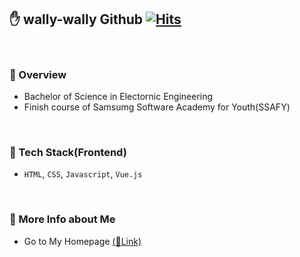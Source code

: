 ## :hand: wally-wally Github [![Hits](https://hits.seeyoufarm.com/api/count/incr/badge.svg?url=https%3A%2F%2Fgithub.com%2Fwally-wally)](https://github.com/wally-wally)

<br>

### :pushpin: Overview

- Bachelor of Science in Electornic Engineering
- Finish course of Samsumg Software Academy for Youth(SSAFY)

<br>

### :pushpin: Tech Stack(Frontend)

- `HTML`, `CSS`, `Javascript`, `Vue.js`

<br>

### :pushpin: More Info about Me

- Go to My Homepage <a href="https:wally-wally.kr" target="_blank">(:link:Link)</a>